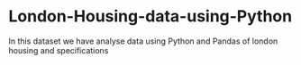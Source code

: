 # London-Housing-data-using-Python
In this dataset we have analyse data using Python and Pandas of london housing and specifications
